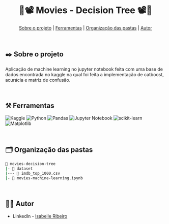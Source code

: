 <div align="center">

# 🍿📽️ Movies - Decision Tree 📽️🍿

</div>

<div align="center">

[Sobre o projeto](#project) | [Ferramentas](#tools) | [Organização das pastas](#folders) | [Autor](#autor)

</br>

</div>

##  :black_nib: Sobre o projeto <a name="project"></a>
Aplicação de machine learning no jupyter notebook feita com uma base de dados encontrada no kaggle na qual foi feita a implementação de catboost, acurácia e matriz de confusão.

</br>

## ⚒️ Ferramentas <a name="tools"></a>

![Kaggle](https://img.shields.io/badge/Kaggle-e4d2e4?style=for-the-badge&logo=kaggle&logoColor=black)
![Python](https://img.shields.io/badge/python-e4d2e4?style=for-the-badge&logo=python&logoColor=black)
![Pandas](https://img.shields.io/badge/pandas-e4d2e4.svg?style=for-the-badge&logo=pandas&logoColor=black)
![Jupyter Notebook](https://img.shields.io/badge/jupyter-e4d2e4.svg?style=for-the-badge&logo=jupyter&logoColor=black)
![scikit-learn](https://img.shields.io/badge/scikit--learn-e4d2e4.svg?style=for-the-badge&logo=scikit-learn&logoColor=black)
![Matplotlib](https://img.shields.io/badge/Matplotlib-e4d2e4.svg?style=for-the-badge&logo=Matplotlib&logoColor=black)

</br>

## 🗂️ Organização das pastas <a name="folders"></a>

```bash
📂 movies-decision-tree
|- 📁 dataset
|--- 📄 imdb_top_1000.csv
|- 📄 movies-machine-learning.ipynb
```

</br>

## 👩‍💻 Autor <a name="autor"></a>

- LinkedIn - [Isabelle Ribeiro](https://www.linkedin.com/in/drisabelles/)
